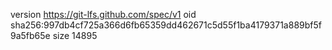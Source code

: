 version https://git-lfs.github.com/spec/v1
oid sha256:997db4cf725a366d6fb65359dd462671c5d55f1ba4179371a889bf5f9a5fb65e
size 14895
